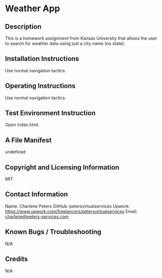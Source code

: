 
# Weather App

## Description
This is a homework assignment from Kansas University that allows the user to search for weather data using just a city name (no state).

## Installation Instructions
Use normal navigation tactics.

## Operating Instructions
Use normal navigation tactics.

## Test Environment Instruction
Open index.html.

## A File Manifest 
undefined

## Copyright and Licensing Information
MIT

## Contact Information
Name: Charlene Peters
GitHub: petersvirtualservices
Upwork: https://www.upwork.com/freelancers/petersvirtualservices
Email: charlene@peters-services.com

## Known Bugs / Troubleshooting
N/A

## Credits
N/A
